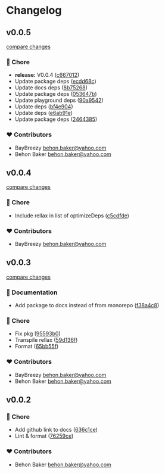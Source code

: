 # Changelog

## v0.0.5

[compare changes](https://github.com/BayBreezy/nuxt-rellax/compare/v0.0.4...v0.0.5)

### 🏡 Chore

- **release:** V0.0.4 ([c667012](https://github.com/BayBreezy/nuxt-rellax/commit/c667012))
- Update package deps ([ecdd68c](https://github.com/BayBreezy/nuxt-rellax/commit/ecdd68c))
- Update docs deps ([8b75268](https://github.com/BayBreezy/nuxt-rellax/commit/8b75268))
- Update package deps ([053647b](https://github.com/BayBreezy/nuxt-rellax/commit/053647b))
- Update playground deps ([90a9542](https://github.com/BayBreezy/nuxt-rellax/commit/90a9542))
- Update deps ([bf4e904](https://github.com/BayBreezy/nuxt-rellax/commit/bf4e904))
- Update deps ([e6ab91e](https://github.com/BayBreezy/nuxt-rellax/commit/e6ab91e))
- Update package deps ([2464385](https://github.com/BayBreezy/nuxt-rellax/commit/2464385))

### ❤️ Contributors

- BayBreezy <behon.baker@yahoo.com>
- Behon Baker <behon.baker@yahoo.com>

## v0.0.4

[compare changes](https://github.com/BayBreezy/nuxt-rellax/compare/v0.0.3...v0.0.4)

### 🏡 Chore

- Include rellax in list of optimizeDeps ([c5cdfde](https://github.com/BayBreezy/nuxt-rellax/commit/c5cdfde))

### ❤️ Contributors

- BayBreezy <behon.baker@yahoo.com>

## v0.0.3

[compare changes](https://github.com/BayBreezy/nuxt-rellax/compare/v0.0.2...v0.0.3)

### 📖 Documentation

- Add package to docs instead of from monorepo ([f38a4c8](https://github.com/BayBreezy/nuxt-rellax/commit/f38a4c8))

### 🏡 Chore

- Fix pkg ([95593b0](https://github.com/BayBreezy/nuxt-rellax/commit/95593b0))
- Transpile rellax ([59d136f](https://github.com/BayBreezy/nuxt-rellax/commit/59d136f))
- Format ([65bb55f](https://github.com/BayBreezy/nuxt-rellax/commit/65bb55f))

### ❤️ Contributors

- BayBreezy <behon.baker@yahoo.com>
- Behon Baker <behon.baker@yahoo.com>

## v0.0.2

### 🏡 Chore

- Add github link to docs ([636c1ce](https://github.com/your-org/my-module/commit/636c1ce))
- Lint & format ([76259ce](https://github.com/your-org/my-module/commit/76259ce))

### ❤️ Contributors

- Behon Baker <behon.baker@yahoo.com>

